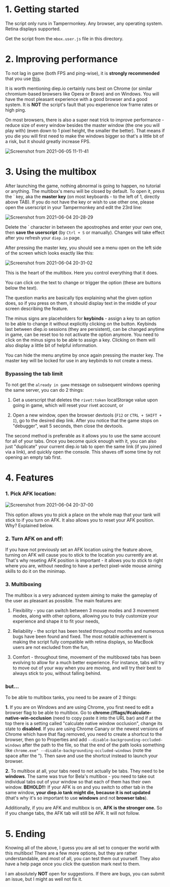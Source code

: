 # 1. Getting started

The script only runs in Tampermonkey. Any browser, any operating system. Retina displays supported.

Get the script from the `mbox.user.js` file in this directory.

# 2. Improving performance

To not lag in game (both FPS and ping-wise), it is **strongly recommended** that you use [this](https://greasyfork.org/en/scripts/420008-unlag).

It is worth mentioning diep.io certainly runs best on Chrome (or similar chromium-based browsers like Opera or Brave) and on Windows. You will have the most pleasant experience with a good browser and a good system. It is **NOT** the script's fault that you experience low frame rates or high ping.

On most browsers, there is also a super neat trick to improve performance - reduce size of every window besides the master window (the one you will play with) (even down to 1 pixel height, the smaller the better). That means if you die you will first need to make the windows bigger so that's a little bit of a risk, but it should greatly increase FPS.

![Screenshot from 2021-06-05 11-11-41](https://user-images.githubusercontent.com/47268949/120886550-dfa5b780-c5ee-11eb-8247-ad95b04c1d7f.png)


# 3. Using the multibox

After launching the game, nothing abnormal is going to happen, no tutorial or anything. The multibox's menu will be closed by default. To open it, press the \` key, aka the **master key** (on most keyboards - to the left of 1, directly above TAB). If you do not have the key or wish to use other one, please open the userscript in your Tampermonkey and edit the 23rd line:

![Screenshot from 2021-06-04 20-28-29](https://user-images.githubusercontent.com/47268949/120847212-746acf80-c573-11eb-8a84-05524d7f2ddc.png)

Delete the \` character in between the apostrophes and enter your own one, then **save the userscript** (by `Ctrl + S` or manually). Changes will take effect after you refresh your `diep.io` page.

After pressing the master key, you should see a menu open on the left side of the screen which looks exactly like this:

![Screenshot from 2021-06-04 20-31-02](https://user-images.githubusercontent.com/47268949/120847527-e5aa8280-c573-11eb-9b73-9f5ec9156f70.png)

This is the heart of the multibox. Here you control everything that it does.

You can click on the text to change or trigger the option (these are buttons below the text).

The question marks are basically tips explaining what the given option does, so if you press on them, it should display text in the middle of your screen describing the feature.

The minus signs are placeholders for **keybinds** - assign a key to an option to be able to change it without explicitly clicking on the button. Keybinds last between diep.io sessions (they are persistent), can be changed anytime in game, can be reset too to not activate the option anymore. You need to click on the minus signs to be able to assign a key. Clicking on them will also display a little bit of helpful information.

You can hide the menu anytime by once again pressing the master key. The master key will be locked for use in any keybinds to not create a mess.

### Bypassing the tab limit

To not get the `already in game` message on subsequent windows opening the same server, you can do 2 things:

1. Get a userscript that deletes the `rivet:token` localStorage value upon going in game, which will reset your rivet account, or

2. Open a new window, open the browser devtools (`F12` or `CTRL + SHIFT + I`), go to the desired diep link. After you notice that the game stops on "debugger", wait 5 seconds, then close the devtools.

The second method is preferable as it allows you to use the same account for all of your tabs. Once you become quick enough with it, you can also just "duplicate" your current diep.io tab to open the same link (if you joined via a link), and quickly open the console. This shaves off some time by not opening an empty tab first.

# 4. Features
### 1. Pick AFK location:

![Screenshot from 2021-06-04 20-37-00](https://user-images.githubusercontent.com/47268949/120848119-adf00a80-c574-11eb-8a01-a07091446e54.png)

This option allows you to pick a place on the whole map that your tank will stick to if you turn on AFK. It also allows you to reset your AFK position. Why? Explained below.

### 2. Turn AFK on and off:

If you have not previously set an AFK location using the feature above, turning on AFK will cause you to stick to the location you currently are at. That's why reseting AFK position is important - it allows you to stick to right where you are, without needing to have a perfect pixel-wide mouse aiming skills to do it on the minimap.

### 3. Multiboxing

The multibox is a very advanced system aiming to make the gameplay of the user as pleasant as possible. The main features are:

1. Flexibility - you can switch between 3 mouse modes and 3 movement modes, along with other options, allowing you to truly customize your experience and shape it to fit your needs,

2. Reliability - the script has been tested throughout months and numerous bugs have been found and fixed. The most notable achievement is making the script fully compatible with retina displays, so MacBook users are not excluded from the fun,

3. Comfort - throughout time, movement of the multiboxed tabs has been evolving to allow for a much better experience. For instance, tabs will try to move out of your way when you are moving, and will try their best to always stick to you, without falling behind.

### but...

To be able to multibox tanks, you need to be aware of 2 things:

**1.** If you are on Windows and are using Chrome, you first need to edit a browser flag to be able to multibox. Go to **chrome://flags/#calculate-native-win-occlusion** (need to copy paste it into the URL bar) and if at the top there is a setting called "calculate native window occlusion", change its state to **disabled**. If you are using Chrome Canary or the newest versions of Chrome which have that flag removed, you need to create a shortcut to the browser, then go to Properties and add `--disable-backgrounding-occluded-windows` after the path to the file, so that the end of the path looks something like `chrome.exe" --disable-backgrounding-occluded-windows` (note the space after the "). Then save and use the shortcut instead to launch your browser.

**2.** To multibox at all, your tabs need to not actually be tabs. They need to be **windows**. The same was true for Bela's multibox - you need to take out individual tabs out of your window so that each of them has their own window. **BEHOLD!!:** If your AFK is on and you switch to other tab in the same window, **your diep.io tank might die, because it is not updated** (that's why it's so important to use **windows** and not **browser tabs**).

Additionally, if you are AFK and multibox is on, **AFK is the stronger one.** So if you change tabs, the AFK tab will still be AFK. It will not follow.

# 5. Ending

Knowing all of the above, I guess you are all set to conquer the world with this multibox! There are a few more options, but they are rather understandable, and most of all, you can test them out yourself. They also have a help page once you click the question mark next to them.

I am absolutely **NOT** open for suggestions. If there are bugs, you can submit an issue, but I might as well not fix it.
